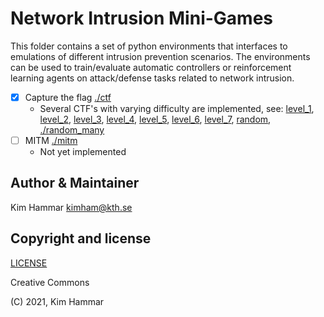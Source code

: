 # Network Intrusion Mini-Games

This folder contains a set of python environments that interfaces to emulations of different intrusion prevention scenarios. The environments 
can be used to train/evaluate automatic controllers or reinforcement learning agents on
attack/defense tasks related to network intrusion. 


- [x] Capture the flag [./ctf](minigames/ctf)
    - Several CTF's with varying difficulty are implemented, see: [level_1](minigames/ctf/001/level_1), [level_2](minigames/ctf/001/level_2), [level_3](minigames/ctf/001/level_3), [level_4](minigames/ctf/001/level_4), [level_5](minigames/ctf/001/level_5), [level_6](minigames/ctf/001/level_6), [level_7](minigames/ctf/001/level_7), [random](minigames/ctf/001/random), [./random_many](minigames/ctf/001/random_many)
- [ ] MITM [./mitm](./mitm)
    - Not yet implemented                                                                       

## Author & Maintainer

Kim Hammar <kimham@kth.se>

## Copyright and license

[LICENSE](../../../LICENSE.md)

Creative Commons

(C) 2021, Kim Hammar